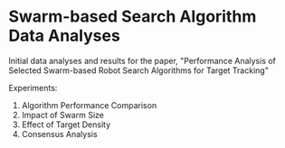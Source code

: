# Swarm-based Search Algorithm Data Analyses
Initial data analyses and results for the paper, "Performance Analysis of Selected Swarm-based Robot Search Algorithms for Target Tracking" 

Experiments:

1. Algorithm Performance Comparison
2. Impact of Swarm Size
3. Effect of Target Density
4. Consensus Analysis
